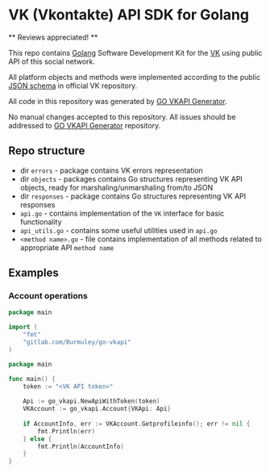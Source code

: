 # VK (Vkontakte) API SDK for Golang

** Reviews appreciated! **

This repo contains [Golang](https://www.golang.org) Software Development Kit for the [VK](https://vk.com/) using public API of this social network. 

All platform objects and methods were implemented according to the public [JSON schema](https://github.com/VKCOM/vk-api-schema/) in official VK repository.

All code in this repository was generated by [GO VKAPI Generator](https://gitlab.com/Burmuley/go-vkapi-gen).

No manual changes accepted to this repository. All issues should be addressed to [GO VKAPI Generator](https://gitlab.com/Burmuley/go-vkapi-gen/issues) repository.

## Repo structure
 * dir `errors` - package contains VK errors representation
 * dir `objects` - packages contains Go structures representing VK API objects, ready for marshaling/unmarshaling from/to JSON
 * dir `responses` - package contains Go structures representing VK API responses
 * `api.go` - contains  implementation of the `VK` interface for basic functionality
 * `api_utils.go` - contains  some useful utilities used in `api.go`
 * `<method name>.go` - file contains implementation of all methods related to appropriate API `method name`

## Examples 

### Account operations
```go
package main

import (
	"fmt"
	"gitlab.com/Burmuley/go-vkapi"
)

package main

func main() {
    token := "<VK API token>"
  
    Api := go_vkapi.NewApiWithToken(token)
  	VKAccount := go_vkapi.Account{VKApi: Api}
  
  	if AccountInfo, err := VKAccount.Getprofileinfo(); err != nil {
  		fmt.Println(err)
  	} else {
  		fmt.Println(AccountInfo)
  	}	
}
```
